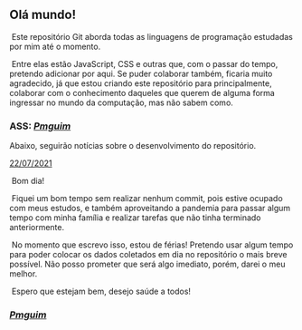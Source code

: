 <h2>Olá mundo!</h2>

​	Este repositório Git aborda todas as linguagens de programação estudadas por mim até o momento.

​	Entre elas estão JavaScript, CSS e outras que, com o passar do tempo, pretendo adicionar por aqui. Se puder colaborar também, ficaria muito agradecido, já que estou criando este repositório para principalmente, colaborar com o conhecimento daqueles que querem de alguma forma ingressar no mundo da computação, mas não sabem como.

<h3>ASS: <i><u>Pmguim</i></u></h3>



Abaixo, seguirão notícias sobre o desenvolvimento do repositório.

<u>22/07/2021</u>

​	Bom dia!

​	Fiquei um bom tempo sem realizar nenhum commit, pois estive ocupado com meus estudos, e também aproveitando a pandemia para passar algum tempo com minha família e realizar tarefas que não tinha terminado anteriormente.

​	No momento que escrevo isso, estou de férias! Pretendo usar algum tempo para poder colocar os dados coletados em dia no repositório o mais breve possível. Não posso prometer que será algo imediato, porém, darei o meu melhor.

​	Espero que estejam bem, desejo saúde a todos!

### 	<i><u>Pmguim</u></i>